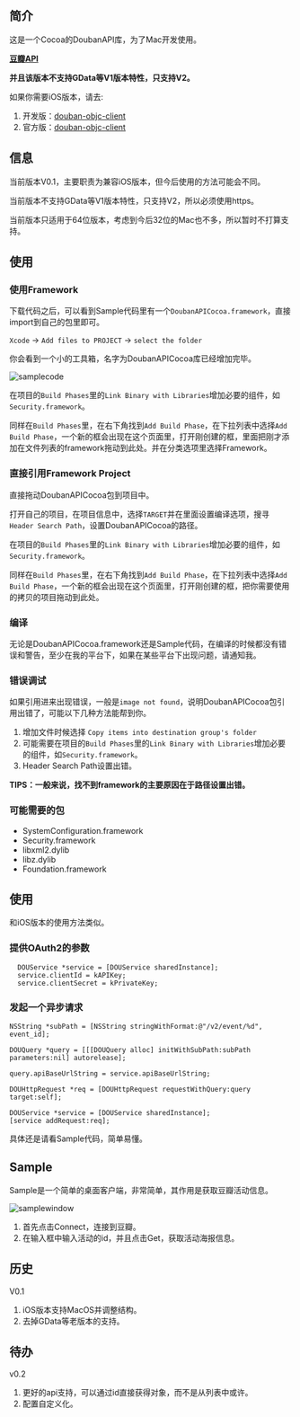 ## 简介 ##

这是一个Cocoa的DoubanAPI库，为了Mac开发使用。

**[豆瓣API](http://developers.douban.com/)**

**并且该版本不支持GData等V1版本特性，只支持V2。**

如果你需要iOS版本，请去:

1. 开发版：[douban-objc-client](https://github.com/lincode/douban-objc-client)
2. 官方版：[douban-objc-client](https://github.com/douban/douban-objc-client)

## 信息 ##

当前版本V0.1，主要职责为兼容iOS版本，但今后使用的方法可能会不同。

当前版本不支持GData等V1版本特性，只支持V2，所以必须使用https。

当前版本只适用于64位版本，考虑到今后32位的Mac也不多，所以暂时不打算支持。

## 使用 ##

### 使用Framework ###

下载代码之后，可以看到Sample代码里有一个`DoubanAPICocoa.framework`，直接import到自己的包里即可。

`Xcode` -> `Add files to PROJECT` -> `select the folder`

你会看到一个小的工具箱，名字为DoubanAPICocoa库已经增加完毕。

![samplecode](http://guojing.me/images/2012/samplecode.png)

在项目的`Build Phases`里的`Link Binary with Libraries`增加必要的组件，如`Security.framework`。

同样在`Build Phases`里，在右下角找到`Add Build Phase`，在下拉列表中选择`Add Build Phase`，一个新的框会出现在这个页面里，打开刚创建的框，里面把刚才添加在文件列表的framework拖动到此处。并在分类选项里选择Framework。

### 直接引用Framework Project ###

直接拖动DoubanAPICocoa包到项目中。

打开自己的项目，在项目信息中，选择`TARGET`并在里面设置编译选项，搜寻`Header Search Path`，设置DoubanAPICocoa的路径。

在项目的`Build Phases`里的`Link Binary with Libraries`增加必要的组件，如`Security.framework`。

同样在`Build Phases`里，在右下角找到`Add Build Phase`，在下拉列表中选择`Add Build Phase`，一个新的框会出现在这个页面里，打开刚创建的框，把你需要使用的拷贝的项目拖动到此处。

### 编译 ###

无论是DoubanAPICocoa.framework还是Sample代码，在编译的时候都没有错误和警告，至少在我的平台下，如果在某些平台下出现问题，请通知我。

### 错误调试 ###

如果引用进来出现错误，一般是`image not found`，说明DoubanAPICocoa包引用出错了，可能以下几种方法能帮到你。

1. 增加文件时候选择 `Copy items into destination group's folder`
2. 可能需要在项目的`Build Phases`里的`Link Binary with Libraries`增加必要的组件，如`Security.framework`。
3. Header Search Path设置出错。

**TIPS：一般来说，找不到framework的主要原因在于路径设置出错。**

### 可能需要的包 ###

* SystemConfiguration.framework
* Security.framework
* libxml2.dylib
* libz.dylib
* Foundation.framework

## 使用 ##

和iOS版本的使用方法类似。

### 提供OAuth2的参数 ###

	  DOUService *service = [DOUService sharedInstance];
	  service.clientId = kAPIKey;
	  service.clientSecret = kPrivateKey;

### 发起一个异步请求 ###

	NSString *subPath = [NSString stringWithFormat:@"/v2/event/%d", event_id];
	
	DOUQuery *query = [[[DOUQuery alloc] initWithSubPath:subPath parameters:nil] autorelease];

	query.apiBaseUrlString = service.apiBaseUrlString;
	
	DOUHttpRequest *req = [DOUHttpRequest requestWithQuery:query target:self];

	DOUService *service = [DOUService sharedInstance];
	[service addRequest:req];

具体还是请看Sample代码，简单易懂。

## Sample ##

Sample是一个简单的桌面客户端，非常简单，其作用是获取豆瓣活动信息。

![samplewindow](http://guojing.me/images/2012/samplewindow.png)

1. 首先点击Connect，连接到豆瓣。
2. 在输入框中输入活动的id，并且点击Get，获取活动海报信息。

## 历史 ##

V0.1

1. iOS版本支持MacOS并调整结构。
2. 去掉GData等老版本的支持。

## 待办 ##

v0.2

1. 更好的api支持，可以通过id直接获得对象，而不是从列表中或许。
2. 配置自定义化。
